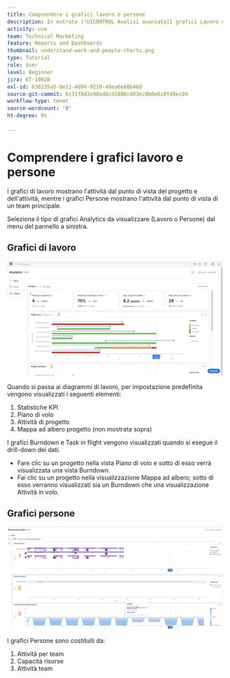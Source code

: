 ```yaml
---
title: Comprendere i grafici lavoro e persone
description: In entrata [!UICONTROL Analisi avanzata]I grafici Lavoro mostrano l'attività dal punto di vista del progetto e dell'attività, mentre i grafici Persone mostrano l'attività dal punto di vista di un team principale.
activity: use
team: Technical Marketing
feature: Reports and Dashboards
thumbnail: understand-work-and-people-charts.png
type: Tutorial
role: User
level: Beginner
jira: KT-10028
exl-id: 630235a5-0e11-4d94-9210-49ea6e80b48d
source-git-commit: 6c31f8d2e98ad8cd1880cd03ec0b0e6c0fd9ec09
workflow-type: tm+mt
source-wordcount: '0'
ht-degree: 0%

---
```


# Comprendere i grafici lavoro e persone

I grafici di lavoro mostrano l&#39;attività dal punto di vista del progetto e dell&#39;attività, mentre i grafici Persone mostrano l&#39;attività dal punto di vista di un team principale.

Seleziona il tipo di grafici Analytics da visualizzare (Lavoro o Persone) dal menu del pannello a sinistra.

## Grafici di lavoro

![Immagine che mostra come trovare [!UICONTROL Analytics] funzionalità in [!DNL Workfront Classic]](assets/section-1-1.png)

Quando si passa ai diagrammi di lavoro, per impostazione predefinita vengono visualizzati i seguenti elementi:

1. Statistiche KPI
1. Piano di volo
1. Attività di progetto
1. Mappa ad albero progetto (non mostrata sopra)

I grafici Burndown e Task in flight vengono visualizzati quando si esegue il drill-down dei dati.

* Fare clic su un progetto nella vista Piano di volo e sotto di esso verrà visualizzata una vista Burndown.
* Fai clic su un progetto nella visualizzazione Mappa ad albero; sotto di esso verranno visualizzati sia un Burndown che una visualizzazione Attività in volo.

## Grafici persone

![Immagine che mostra come trovare [!UICONTROL Analytics] funzionalità in [!DNL Workfront Classic]](assets/section-1-2.png)

I grafici Persone sono costituiti da:

1. Attività per team
1. Capacità risorse
1. Attività team
